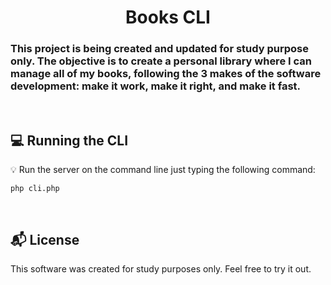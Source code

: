 <h1 align="center">
Books CLI
</h1>  

<h3 align="">
   This project is being created and updated for study purpose only. The objective is to create a personal library where I can manage all of my books, following the 3 makes of the software development: make it work, make it right, and make it fast.
</h3> 

<br>

<!-- ## :heart: 2 minutes quick start -->

## :computer: Running the CLI

:bulb: Run the server on the command line just typing the following command:

```
php cli.php
```
<br>

## :mailbox_with_mail: License

This software was created for study purposes only. Feel free to try it out.

